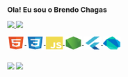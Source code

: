 ### Ola! Eu sou o Brendo Chagas

<div>
  <a href="https://github.com/brendochagas">
  <img height="140em" src="https://github-readme-stats.vercel.app/api?username=brendochagas&show_icons=true&theme=dracula&include_all_commits=true&count_private=true"/>
  <img height="140em" src="https://github-readme-stats.vercel.app/api/top-langs/?username=brendochagas&layout=compact&langs_count=16&theme=dracula"/>
</div>

<div style="display: inline_block"><br>
  <!-- <img align="center" alt="Brendo-react" height="30" width="40" src="https://raw.githubusercontent.com/devicons/devicon/master/icons/react/react-original.svg"> -->
  <!-- <img align="center" alt="Brendo-Ts" height="30" width="40" src="https://raw.githubusercontent.com/devicons/devicon/master/icons/typescript/typescript-plain.svg"> -->
  <img align="center" alt="Brendo-HTML" height="30" width="40" src="https://raw.githubusercontent.com/devicons/devicon/master/icons/html5/html5-original.svg">
  <img align="center" alt="Brendo-CSS" height="30" width="40" src="https://raw.githubusercontent.com/devicons/devicon/master/icons/css3/css3-original.svg">
  <img align="center" alt="Brendo-Js" height="30" width="40" src="https://raw.githubusercontent.com/devicons/devicon/master/icons/javascript/javascript-plain.svg">
  <img align="center" alt="Brendo-Nodejs" height="30" width="40" src="https://raw.githubusercontent.com/devicons/devicon/master/icons/nodejs/nodejs-original.svg">
  <img align="center" alt="Brendo-Flutter" height="30" width="40" src="https://raw.githubusercontent.com/devicons/devicon/master/icons/flutter/flutter-original.svg"> 
  <img align="center" alt="Brendo-Dart" height="30" width="40" src="https://raw.githubusercontent.com/devicons/devicon/master/icons/dart/dart-original.svg"> 
  <!-- <img align="right" alt="Brendo-pic" height="150" src="https://media.discordapp.net/attachments/914421754183700490/1105307929298600056/chibi.png?width=539&height=539"> -->
</div>
  
##
  
<div> 
  <a href = "mailto:brendocesar36@gmail.com"><img src="https://img.shields.io/badge/-Gmail-%23333?style=for-the-badge&logo=gmail&logoColor=white" {target="_blank"}></a>
  <a href="https://www.linkedin.com/in/brendo-chagas" target="_blank"><img src="https://img.shields.io/badge/-LinkedIn-%230077B5?style=for-the-badge&logo=linkedin&logoColor=white" {target="_blank"}></a>   
</div>
  
<!--![Snake animation](https://github.com/BrendoChagas/BrendoChagas/blob/output/github-contribution-grid-snake.svg)-->
